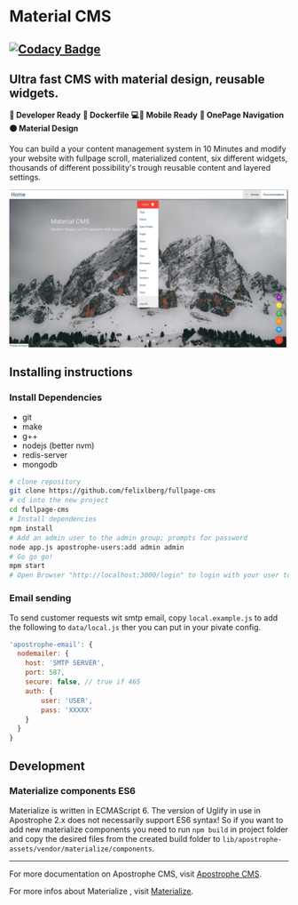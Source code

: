 # Material CMS

[![Codacy Badge](https://api.codacy.com/project/badge/Grade/c0434c9aea0f469db3b19c3476dc18f6)](https://www.codacy.com/app/felixlberg/fullpage-cms?utm_source=github.com&amp;utm_medium=referral&amp;utm_content=felixlberg/fullpage-cms&amp;utm_campaign=Badge_Grade)
----

## Ultra fast CMS with material design, reusable widgets.

**🧠 Developer Ready**
**🐳 Dockerfile**
**💻📲 Mobile Ready**
**🔖 OnePage Navigation**
**⚫️ Material Design**

You can build a your content management system in 10 Minutes and modify your website with fullpage scroll, materialized content, six different widgets, thousands of different possibility's trough reusable content and layered settings.

![Screenshot](screenshot.png)

## Installing instructions

### Install Dependencies
- git
- make
- g++
- nodejs (better nvm)
- redis-server
- mongodb

````bash
# clone repository
git clone https://github.com/felixlberg/fullpage-cms
# cd into the new project
cd fullpage-cms
# Install dependencies
npm install
# Add an admin user to the admin group; prompts for password
node app.js apostrophe-users:add admin admin
# Go go go!
mpm start
# Open Browser "http://localhost:3000/login" to login with your user to add first content
````

### Email sending

To send customer requests wit smtp email, copy `local.example.js` to add the following to `data/local.js` ther you can put in your pivate config.

````javascript
'apostrophe-email': {
  nodemailer: {
    host: 'SMTP SERVER',
    port: 587,
    secure: false, // true if 465
    auth: {
        user: 'USER',
        pass: 'XXXXX'
    }
  }
}
````

## Development

### Materialize components ES6

Materialize is written in ECMAScript 6. The version of Uglify in use in Apostrophe 2.x does not necessarily support ES6 syntax! So if you want to add new materialize components you need to run `npm build` in project folder and copy the desired files from the created build folder to `lib/apostrophe-assets/vendor/materialize/components`.

----

For more documentation on Apostrophe CMS, visit [Apostrophe CMS](http://apostrophecms.com).

For more infos about Materialize , visit [Materialize](https://materializecss.com/).
